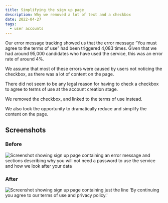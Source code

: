 ```yaml
---
title: Simplifying the sign up page
description: Why we removed a lot of text and a checkbox
date: 2022-04-27
tags:
  - user accounts
---
```


Our error message tracking showed us that the error message “You must agree to the terms of use” had been triggered 4,083 times. Given that we had around 95,000 candidates who have used the service, this was an error rate of around 4%.

We assume that most of these errors were caused by users not noticing the checkbox, as there was a lot of content on the page.

There did not seem to be any legal reason for having to check a checkbox to agree to terms of use at the account creation stage.

We removed the checkbox, and linked to the terms of use instead.

We also took the opportunity to dramatically reduce and simplify the content on the page.

## Screenshots

### Before

![Screenshot showing sign up page containing an error message and sections describing why you will not need a password to use the service and how we look after your data](sign-up-before-error.png "Previous sign up page")

### After

![Screenshot showing sign up page containing just the line ‘By continuing you agree to our terms of use and privacy policy.'](sign-up.png "New sign up page")
